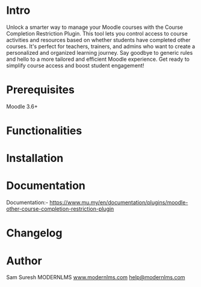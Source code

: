 # Intro

Unlock a smarter way to manage your Moodle courses with the Course Completion Restriction Plugin. This tool lets you control access to course activities and resources based on whether students have completed other courses. It's perfect for teachers, trainers, and admins who want to create a personalized and organized learning journey. Say goodbye to generic rules and hello to a more tailored and efficient Moodle experience. Get ready to simplify course access and boost student engagement!

# Prerequisites
Moodle 3.6+

# Functionalities


# Installation


# Documentation
Documentation:-
https://www.mu.my/en/documentation/plugins/moodle-other-course-completion-restriction-plugin

# Changelog


# Author
Sam Suresh
MODERNLMS
www.modernlms.com
help@modernlms.com

